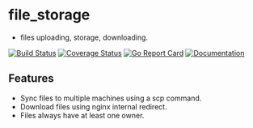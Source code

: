 # file\_storage
- files uploading, storage, downloading.

[![Build Status](https://github.com/lovego/file_storage/actions/workflows/go.yml/badge.svg)](https://github.com/lovego/file_storage/actions/workflows/go.yml)
[![Coverage Status](https://coveralls.io/repos/github/lovego/file_storage/badge.svg?branch=master&1)](https://coveralls.io/github/lovego/file_storage)
[![Go Report Card](https://goreportcard.com/badge/github.com/lovego/file_storage)](https://goreportcard.com/report/github.com/lovego/file_storage)
[![Documentation](https://pkg.go.dev/badge/github.com/lovego/file_storage)](https://pkg.go.dev/github.com/lovego/file_storage@v0.0.1)

## Features
- Sync files to multiple machines using a scp command.
- Download files using nginx internal redirect.
- Files always have at least one owner.


